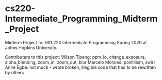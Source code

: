 # cs220-Intermediate_Programming_Midterm_Project

Midterm Project for 601.220 Intermediate Programming Spring 2020 at Johns Hopkins University.

Contributers to this project:
Wilson Tjoeng: ppm_io, change_exposure, alpha_blending, zoom_in, zoom_out, blur
Marcelo Morales: pointilism, swirl
Anire Egbe: not much - wrote broken, illegible code that had to be rewritten by others

